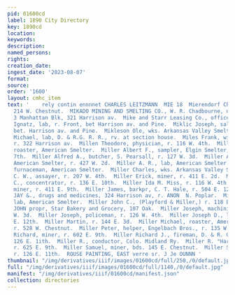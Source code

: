 ```yaml
---
pid: 01600cd
label: 1890 City Directory
key: 1890cd
location: 
keywords: 
description: 
named_persons: 
rights: 
creation_date: 
ingest_date: '2023-08-07'
format: 
source: 
order: '1600'
layout: cmhc_item
text: '    rely contin ennnnet CHARLES LEITZMANN  MIE 18  Mierendorf Charles M., saloon,
  214 W. Chestnut.  MIKADO MINING AND SMELTING CO., W. R. Chadbourne, n’| manager,
  3 Manhattan Blk, 321 Harrison av.  Mike and Starr Leasing Co., office, 104 W. 4th.  Miklic
  Ignatz, lab, r. Front, bet Harrison av. and Pine.  Miklic Joseph, saloon, Front,
  bet. Harrison av. and Pine.  Mikleson Ole, wks. Arkansas Valley Smelter.  Milan
  Michael, lab, D. & R.G. R. R., rv. at section house.  Miles Frank, with The Rialto,
  r. 322 Harrison av.  Millen Theodore, physician, r. 116 W. 4th.  Miller Albert,
  roaster, American Smelter.  Miller Albert F., sampler, Elgin Smelter, r. 231 E.
  7th.  Miller Alfred A., butcher, S. Pearsall, r. 127 W. 3d.  Miller Alery D., lab,
  American Smelter, r. 427 W. 2d.  Miller A. R., lab, American Smelter.  Miller Charles,
  furnaceman, American Smelter.  Miller Charles, wks. Arkansas Valley Smelter.  Miller
  C. W., assayer, r. 207 W. 4th.  Miller Erick, miner, r. 411 E. 2d.  Miller Frederick
  C., concentrator, r. 136 E. 10th.  Miller Ida M. Miss, r. 116 W. 4th.  Miller Isaac,
  miner, r. 411 E. 9th.  Miller James, barkpr, C. T. Hale, r. 504 E. 12th.  MILLER
  JAY &., drugs and medicines, 324 Harrison av, r. ANON  N. Poplar.  Miller Jobn,
  lab, American Smelter.  Miller John C., (Playford & Miller,) r. 118 E. 4th.  MILLER
  JOHN propr, Star Bakery and Grocery, 107 Oak.  Miller Joseph, machinist, r. 429
  W. 3d.  Miller Joseph, policeman, r. 126 W. 4th.  Miller Joseph D., lab, r. 504
  E. 12th.  Miller Martin, r. 144 E. 3d.  Miller Michael, roaster, American Smelter,
  r. 528 W. Chestnut.  Miller Peter, helper, Engelbach Bros., r. 135 W. Front.  Miller
  Richard, miner, r. 602 E. 9th.  Miller Richard J., fireman, D. & R. G. R. R., r.
  126 E. 1ith.  Miller R., conductor, Colo. Midland Ry.  Miller R. "Harry, miner,
  r. 625 E. 9th.  Miller Samuel, miner, bds. 145 E. Chestnut.  Miller Sarah Mra.,
  r. 126 E. 11th.  ROUSE PAINTING, EAST verre sr. J Je OUNNN '
thumbnail: "/img/derivatives/iiif/images/01600cd/full/250,/0/default.jpg"
full: "/img/derivatives/iiif/images/01600cd/full/1140,/0/default.jpg"
manifest: "/img/derivatives/iiif/01600cd/manifest.json"
collection: directories
---
```

